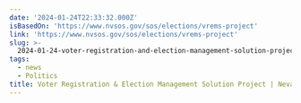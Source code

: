 ```yaml
---
date: '2024-01-24T22:33:32.000Z'
isBasedOn: 'https://www.nvsos.gov/sos/elections/vrems-project'
link: 'https://www.nvsos.gov/sos/elections/vrems-project'
slug: >-
  2024-01-24-voter-registration-and-election-management-solution-project-or-nevada-secretar
tags:
  - news
  - Politics
title: Voter Registration & Election Management Solution Project | Nevada Secretar
---
```


